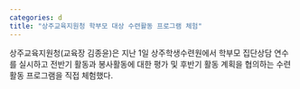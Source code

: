 ```yaml
---
categories: d
title: "상주교육지원청 학부모 대상 수련활동 프로그램 체험"
---
```

상주교육지원청(교육장 김종윤)은 지난 1일 상주학생수련원에서 학부모 집단상담 연수를 실시하고 전반기 활동과 봉사활동에 대한 평가 및 후반기 활동 계획을 협의하는 수련활동 프로그램을 직접 체험했다.
